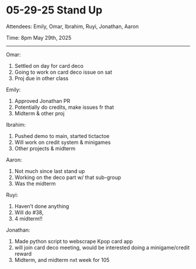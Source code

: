 # 05-29-25 Stand Up

Attendees: Emily, Omar, Ibrahim, Ruyi, Jonathan, Aaron

Time: 8pm May 29th, 2025

---

Omar:

1. Settled on day for card deco
2. Going to work on card deco issue on sat
3. Proj due in other class

Emily:

1. Approved Jonathan PR
2. Potentially do credits, make issues fr that
3. Midterm & other proj

Ibrahim:

1. Pushed demo to main, started tictactoe
2. Will work on credit system & minigames
3. Other projects & midterm

Aaron:

1. Not much since last stand up
2. Working on the deco part w/ that sub-group
3. Was the midterm

Ruyi:

1. Haven’t done anything
2. Will do #38, 
3. 4 midterm!! 

Jonathan:

1. Made python script to webscrape Kpop card app
2. will join card deco meeting, would be interested doing a minigame/credit reward
3. Midterm, and midterm nxt week for 105
